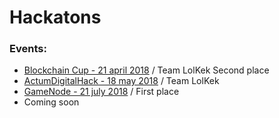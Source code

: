 # Hackatons

### Events:

* [Blockchain Cup - 21 april 2018](https://github.com/mike-petrov/hackatons/tree/master/Blockchain%20Cup%20-%2021%20april%202018) / Team LolKek Second place
* [ActumDigitalHack - 18 may 2018](https://github.com/mike-petrov/hackatons/tree/master/ActumDigitalHack%20-%2018%20may%202018) / Team LolKek
* [GameNode - 21 july 2018](https://gamenode.org/download/hackaton/Ethernal.pdf) / First place
* Coming soon
